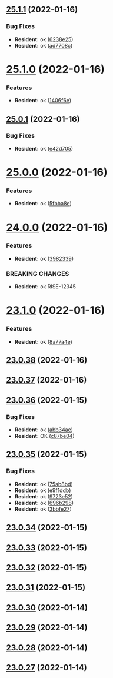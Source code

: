 ## [25.1.1](https://github.com/vijay-bhatt-vts/version-poc/compare/v25.1.0...v25.1.1) (2022-01-16)


### Bug Fixes

* **Resident:** ok ([6238e25](https://github.com/vijay-bhatt-vts/version-poc/commit/6238e25d3cb4a91b3b3bcad714ad563621fc57b5))
* **Resident:** ok ([ad7708c](https://github.com/vijay-bhatt-vts/version-poc/commit/ad7708c5d1d79d1c07345731c4c918ca3f6d767f))

# [25.1.0](https://github.com/vijay-bhatt-vts/version-poc/compare/v25.0.1...v25.1.0) (2022-01-16)


### Features

* **Resident:** ok ([1406f6e](https://github.com/vijay-bhatt-vts/version-poc/commit/1406f6e2aaf4d2a430c92d6032727b3e8f0fad96))

## [25.0.1](https://github.com/vijay-bhatt-vts/version-poc/compare/v25.0.0...v25.0.1) (2022-01-16)


### Bug Fixes

* **Resident:** ok ([e42d705](https://github.com/vijay-bhatt-vts/version-poc/commit/e42d7052f1463215881e87817506defe879c0418))

# [25.0.0](https://github.com/vijay-bhatt-vts/version-poc/compare/v24.0.0...v25.0.0) (2022-01-16)


### Features

* **Resident:** ok ([5fbba8e](https://github.com/vijay-bhatt-vts/version-poc/commit/5fbba8e766f8e9aba278e3591cca4091fa9e75ee))

# [24.0.0](https://github.com/vijay-bhatt-vts/version-poc/compare/v23.1.0...v24.0.0) (2022-01-16)


### Features

* **Resident:** ok ([3982339](https://github.com/vijay-bhatt-vts/version-poc/commit/3982339ad727708e3cfdc4117cd7cd686f973abf))


### BREAKING CHANGES

* **Resident:** ok
RISE-12345

# [23.1.0](https://github.com/vijay-bhatt-vts/version-poc/compare/v23.0.38...v23.1.0) (2022-01-16)


### Features

* **Resident:** ok ([8a77a4e](https://github.com/vijay-bhatt-vts/version-poc/commit/8a77a4e36554d81a65279376de847dd184683d6c))

## [23.0.38](https://github.com/vijay-bhatt-vts/version-poc/compare/v23.0.37...v23.0.38) (2022-01-16)

## [23.0.37](https://github.com/vijay-bhatt-vts/version-poc/compare/v23.0.36...v23.0.37) (2022-01-16)

## [23.0.36](https://github.com/vijay-bhatt-vts/version-poc/compare/v23.0.35...v23.0.36) (2022-01-15)


### Bug Fixes

* **Resident:** ok ([abb34ae](https://github.com/vijay-bhatt-vts/version-poc/commit/abb34aec6e41e1005bb69acd982446c605ddcf0e))
* **Resident:** OK ([c87be04](https://github.com/vijay-bhatt-vts/version-poc/commit/c87be048621f18b5c7af4c5d31ed669661bfa89c))

## [23.0.35](https://github.com/vijay-bhatt-vts/version-poc/compare/v23.0.34...v23.0.35) (2022-01-15)


### Bug Fixes

* **Resident:** ok ([75ab8bd](https://github.com/vijay-bhatt-vts/version-poc/commit/75ab8bdb00f7df569bc9383b288362d577563f8e))
* **Resident:** ok ([e9f1ddb](https://github.com/vijay-bhatt-vts/version-poc/commit/e9f1ddb398ce5bda7ff6fc723065c20f7f8b91d9))
* **Resident:** ok ([9723e52](https://github.com/vijay-bhatt-vts/version-poc/commit/9723e5247efec2c4609384c696cb3cc44f8510d9))
* **Resident:** ok ([696b298](https://github.com/vijay-bhatt-vts/version-poc/commit/696b29801025daa87676f4d27c3074b2b8e1aa16))
* **Resident:** ok ([3bbfe27](https://github.com/vijay-bhatt-vts/version-poc/commit/3bbfe27ed69adb73b74994eaba38a0e88cc963fa))

## [23.0.34](https://github.com/vijay-bhatt-vts/version-poc/compare/v23.0.33...v23.0.34) (2022-01-15)

## [23.0.33](https://github.com/vijay-bhatt-vts/version-poc/compare/v23.0.32...v23.0.33) (2022-01-15)

## [23.0.32](https://github.com/vijay-bhatt-vts/version-poc/compare/v23.0.31...v23.0.32) (2022-01-15)

## [23.0.31](https://github.com/vijay-bhatt-vts/version-poc/compare/v23.0.30...v23.0.31) (2022-01-15)

## [23.0.30](https://github.com/vijay-bhatt-vts/version-poc/compare/v23.0.29...v23.0.30) (2022-01-14)

## [23.0.29](https://github.com/vijay-bhatt-vts/version-poc/compare/v23.0.28...v23.0.29) (2022-01-14)

## [23.0.28](https://github.com/vijay-bhatt-vts/version-poc/compare/v23.0.27...v23.0.28) (2022-01-14)

## [23.0.27](https://github.com/vijay-bhatt-vts/version-poc/compare/v23.0.26...v23.0.27) (2022-01-14)
